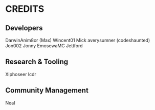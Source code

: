 # CREDITS

## Developers
DarwinAnim8or (Max)
Wincent01
Mick
averysumner (codeshaunted)
Jon002
Jonny
EmosewaMC
Jettford

## Research & Tooling
Xiphoseer
lcdr

## Community Management
Neal
